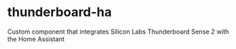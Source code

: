 # thunderboard-ha
Custom component that integrates Silicon Labs Thunderboard Sense 2 with the Home Assistant
